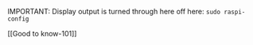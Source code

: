 IMPORTANT: Display output is turned through here off here: `sudo raspi-config`

[[Good to know-101]]






